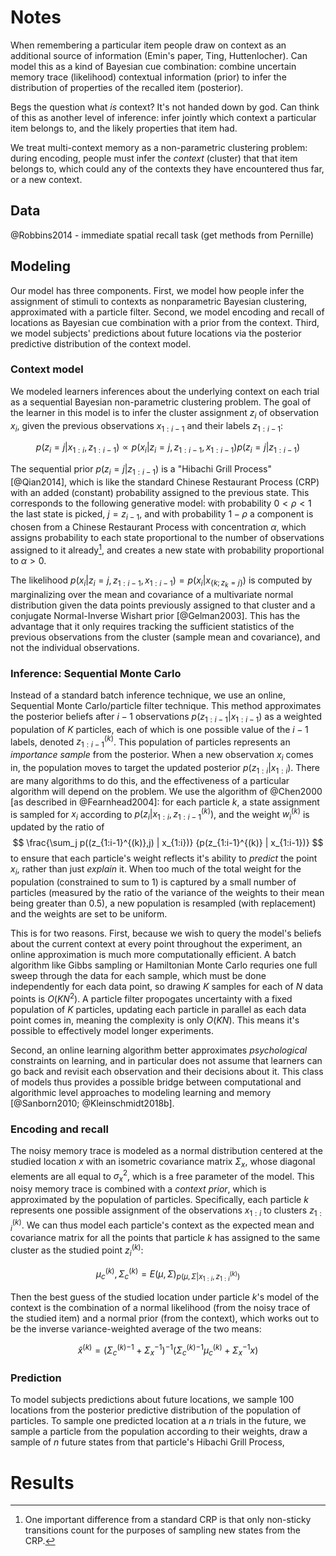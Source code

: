 # Notes

When remembering a particular item people draw on context as an additional
source of information (Emin's paper, Ting, Huttenlocher).  Can model this as a
kind of Bayesian cue combination: combine uncertain memory trace (likelihood)
contextual information (prior) to infer the distribution of properties of the
recalled item (posterior).

Begs the question what _is_ context?  It's not handed down by god.  Can think of
this as another level of inference: infer jointly which context a particular
item belongs to, and the likely properties that item had.

We treat multi-context memory as a non-parametric clustering problem: during
encoding, people must infer the _context_ (cluster) that that item belongs to,
which could any of the contexts they have encountered thus far, or a new
context.

## Data

@Robbins2014 - immediate spatial recall task (get methods from Pernille)

## Modeling

Our model has three components.  First, we model how people infer the assignment
of stimuli to contexts as nonparametric Bayesian clustering, approximated with a
particle filter.  Second, we model encoding and recall of locations as Bayesian
cue combination with a prior from the context.  Third, we model subjects'
predictions about future locations via the posterior predictive distribution of
the context model.

### Context model

We modeled learners inferences about the underlying context on each trial as a
sequential Bayesian non-parametric clustering problem.  The goal of the learner
in this model is to infer the cluster assignment $z_i$ of observation $x_i$,
given the previous observations $x_{1:i-1}$ and their labels $z_{1:i-1}$:

$$p(z_i=j | x_{1:i}, z_{1:i-1}) \propto p(x_i | z_i=j, z_{1:i-1}, x_{1:i-1})
p(z_i=j | z_{1:i-1}) $$

The sequential prior $p(z_i=j | z_{1:i-1})$ is a "Hibachi Grill Process"
[@Qian2014], which is like the standard Chinese Restaurant Process (CRP) with an
added (constant) probability assigned to the previous state.  This corresponds
to the following generative model: with probability $0 < \rho < 1$ the last
state is picked, $j=z_{i-1}$, and with probability $1-\rho$ a component is
chosen from a Chinese Restaurant Process with concentration $\alpha$, which
assigns probability to each state proportional to the number of observations
assigned to it already[^counts], and creates a new state with probability
proportional to $\alpha > 0$.

[^counts]: One important difference from a standard CRP is that only non-sticky
    transitions count for the purposes of sampling new states from the CRP.

The likelihood
$p(x_i | z_i=j, z_{1:i-1}, x_{1:i-1}) = p(x_i | x_{\{k; z_k=j\}})$ is computed
by marginalizing over the mean and covariance of a multivariate normal
distribution given the data points previously assigned to that cluster and a
conjugate Normal-Inverse Wishart prior [@Gelman2003].  This has the advantage
that it only requires tracking the sufficient statistics of the previous
observations from the cluster (sample mean and covariance), and not the
individual observations.

### Inference: Sequential Monte Carlo

Instead of a standard batch inference technique, we use an online, Sequential
Monte Carlo/particle filter technique.  This method approximates the posterior
beliefs after $i-1$ observations $p(z_{1:i-1} | x_{1:i-1})$ as a weighted
population of $K$ particles, each of which is one possible value of the $i-1$
labels, denoted $z_{1:i-1}^{(k)}$.  This population of particles represents an
_importance sample_ from the posterior.  When a new observation $x_i$ comes in,
the population moves to target the updated posterior $p(z_{1:i} | x_{1:i})$.
There are many algorithms to do this, and the effectiveness of a particular
algorithm will depend on the problem.  We use the algorithm of @Chen2000 [as
described in @Fearnhead2004]: for each particle $k$, a state assignment is
sampled for $x_i$ according to $p(z_i | x_{1:i}, z^{(k)}_{1:i-1})$, and the
weight $w^{(k)}_i$ is updated by the ratio of
$$
\frac{\sum_j p((z_{1:i-1}^{(k)},j) | x_{1:i})}
     {p(z_{1:i-1}^{(k)} | x_{1:i-1})}
$$
to ensure that each particle's weight reflects it's ability to _predict_ the
point $x_i$, rather than just _explain_ it.  When too much of the total weight
for the population (constrained to sum to 1) is captured by a small number of
particles (measured by the ratio of the variance of the weights to their mean
being greater than $0.5$), a new population is resampled (with replacement) and
the weights are set to be uniform.

This is for two reasons.  First, because we wish to query the
model's beliefs about the current context at every point throughout the
experiment, an online approximation is much more computationally efficient.  A
batch algorithm like Gibbs sampling or Hamiltonian Monte Carlo requries one full
sweep through the data for each sample, which must be done independently for
each data point, so drawing $K$ samples for each of $N$ data points is
$O(KN^2)$.  A particle filter propogates uncertainty with a fixed population of
$K$ particles, updating each particle in parallel as each data point comes in,
meaning the complexity is only $O(KN)$.  This means it's possible to effectively
model longer experiments.

Second, an online learning algorithm better approximates _psychological_
constraints on learning, and in particular does not assume that learners can go
back and revisit each observation and their decisions about it.  This class of
models thus provides a possible bridge between computational and algorithmic
level approaches to modeling learning and memory [@Sanborn2010;
@Kleinschmidt2018b].

### Encoding and recall

The noisy memory trace is modeled as a normal distribution centered at the
studied location $x$ with an isometric covariance matrix $\Sigma_x$, whose
diagonal elements are all equal to $\sigma^2_x$, which is a free parameter of
the model.  This noisy memory trace is combined with a _context prior_, which is
approximated by the population of particles.  Specifically, each particle $k$
represents one possible assignment of the observations $x_{1:i}$ to clusters
$z^{(k)}_{1:i}$.  We can thus model each particle's context as the expected mean
and covariance matrix for all the points that particle $k$ has assigned to the
same cluster as the studied point $z^{(k)}_i$:

$$
\mu^{(k)}_c, \Sigma^{(k)}_c = E(\mu, \Sigma)_{p(\mu, \Sigma | x_{1:i},
  z^{(k)}_{1:i})}
$$

Then the best guess of the studied location under particle $k$'s model of the
context is the combination of a normal likelihood (from the noisy trace of the
studied item) and a normal prior (from the context), which works out to be the
inverse variance-weighted average of the two means:

$$
\hat x^{(k)} = ({\Sigma^{(k)}_c}^{-1} + \Sigma_x^{-1})^{-1}
    ({\Sigma^{(k)}_c}^{-1} \mu^{(k)}_c + \Sigma_x^{-1} x)
$$

### Prediction

To model subjects predictions about future locations, we sample 100 locations
from the posterior predictive distribution of the population of particles.  To
sample one predicted location at a $n$ trials in the future, we sample a
particle from the population according to their weights, draw a sample of $n$
future states from that particle's Hibachi Grill Process, 

# Results
